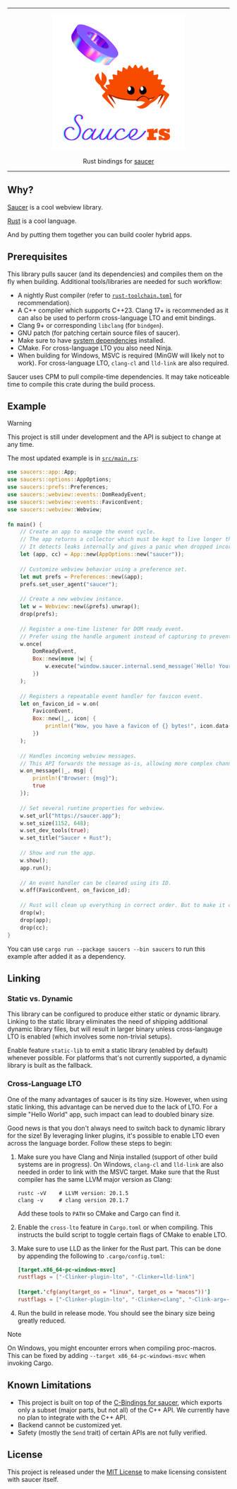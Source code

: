 <hr/>

<div align="center">
<img alt="Saucers Logo" width="300" src="saucers.png"/>
</div>

<p align="center">Rust bindings for <a href="https://github.com/saucer/saucer">saucer</a></p>

---

## Why?

[Saucer](https://github.com/saucer/saucer) is a cool webview library.

[Rust](https://rust-lang.org) is a cool language.

And by putting them together you can build cooler hybrid apps.

## Prerequisites

This library pulls saucer (and its dependencies) and compiles them on the fly when building.
Additional tools/libraries are needed for such workflow:

- A nightly Rust compiler (refer to [`rust-toolchain.toml`](rust-toolchain.toml) for recommendation).
- A C++ compiler which supports C++23. Clang 17+ is recommended as it can also be used to perform cross-language LTO and
  emit bindings.
- Clang 9+ or corresponding `libclang` (for `bindgen`).
- GNU patch (for patching certain source files of saucer).
- Make sure to have [system dependencies](https://saucer.app/docs/getting-started/dependencies) installed.
- CMake. For cross-language LTO you also need Ninja.
- When building for Windows, MSVC is required (MinGW will likely not to work). For cross-language LTO, `clang-cl` and
  `lld-link` are also required.

Saucer uses CPM to pull compile-time dependencies. It may take noticeable time to compile this crate during the build
process.

## Example

> [!WARNING]
>
> This project is still under development and the API is subject to change at any time.

The most updated example is in [`src/main.rs`](src/main.rs):

```rust
use saucers::app::App;
use saucers::options::AppOptions;
use saucers::prefs::Preferences;
use saucers::webview::events::DomReadyEvent;
use saucers::webview::events::FaviconEvent;
use saucers::webview::Webview;

fn main() {
    // Create an app to manage the event cycle.
    // The app returns a collector which must be kept to live longer than all `App`s and `Webview`s.
    // It detects leaks internally and gives a panic when dropped incorrectly.
    let (app, cc) = App::new(AppOptions::new("saucer"));

    // Customize webview behavior using a preference set.
    let mut prefs = Preferences::new(&app);
    prefs.set_user_agent("saucer");

    // Create a new webview instance.
    let w = Webview::new(&prefs).unwrap();
    drop(prefs);

    // Register a one-time listener for DOM ready event.
    // Prefer using the handle argument instead of capturing to prevent cycle references.
    w.once(
        DomReadyEvent,
        Box::new(move |w| {
            w.execute("window.saucer.internal.send_message(`Hello! Your user agent is '${navigator.userAgent}'!`);");
        })
    );

    // Registers a repeatable event handler for favicon event.
    let on_favicon_id = w.on(
        FaviconEvent,
        Box::new(|_, icon| {
            println!("Wow, you have a favicon of {} bytes!", icon.data().size());
        })
    );

    // Handles incoming webview messages.
    // This API forwards the message as-is, allowing more complex channels to be built on it.
    w.on_message(|_, msg| {
        println!("Browser: {msg}");
        true
    });

    // Set several runtime properties for webview.
    w.set_url("https://saucer.app");
    w.set_size(1152, 648);
    w.set_dev_tools(true);
    w.set_title("Saucer + Rust");

    // Show and run the app.
    w.show();
    app.run();

    // An event handler can be cleared using its ID.
    w.off(FaviconEvent, on_favicon_id);

    // Rust will clean up everything in correct order. But to make it clear, we will drop it manually.
    drop(w);
    drop(app);
    drop(cc);
}
```

You can use `cargo run --package saucers --bin saucers` to run this example after added it as a dependency.

## Linking

### Static vs. Dynamic

This library can be configured to produce either static or dynamic library.
Linking to the static library eliminates the need of shipping additional dynamic library files, but will result in
larger binary unless cross-langauge LTO is enabled (which involves some non-trivial setups).

Enable feature `static-lib` to emit a static library (enabled by default) whenever possible.
For platforms that's not currently supported, a dynamic library is built as the fallback.

### Cross-Language LTO

One of the many advantages of saucer is its tiny size.
However, when using static linking, this advantage can be nerved due to the lack of LTO.
For a simple "Hello World" app, such impact can lead to doubled binary size.

Good news is that you don't always need to switch back to dynamic library for the size!
By leveraging linker plugins, it's possible to enable LTO even across the language border.
Follow these steps to begin:

1. Make sure you have Clang and Ninja installed (support of other build systems are in progress).
   On Windows, `clang-cl` and `lld-link` are also needed in order to link with the MSVC target.
   Make sure that the Rust compiler has the same LLVM major version as Clang:

   ```shell
   rustc -vV    # LLVM version: 20.1.5
   clang -v     # clang version 20.1.7
   ```

   Add these tools to `PATH` so CMake and Cargo can find it.

2. Enable the `cross-lto` feature in `Cargo.toml` or when compiling.
   This instructs the build script to toggle certain flags of CMake to enable LTO.

3. Make sure to use LLD as the linker for the Rust part.
   This can be done by appending the following to `.cargo/config.toml`:

   ```toml
   [target.x86_64-pc-windows-msvc]
   rustflags = ["-Clinker-plugin-lto", "-Clinker=lld-link"]

   [target.'cfg(any(target_os = "linux", target_os = "macos"))']
   rustflags = ["-Clinker-plugin-lto", "-Clinker=clang", "-Clink-arg=-fuse-ld=lld"]
   ```
4. Run the build in release mode. You should see the binary size being greatly reduced.

> [!NOTE]
>
> On Windows, you might encounter errors when compiling proc-macros.
> This can be fixed by adding `--target x86_64-pc-windows-msvc` when invoking Cargo.

## Known Limitations

- This project is built on top of the [C-Bindings for saucer](https://github.com/saucer/bindings), which exports only a
  subset (major parts, but not all) of the C++ API. We currently have no plan to integrate with the C++ API.
- Backend cannot be customized yet.
- Safety (mostly the `Send` trait) of certain APIs are not fully verified.

## License

This project is released under the [MIT License](https://mit-license.org) to make licensing consistent with saucer
itself. 